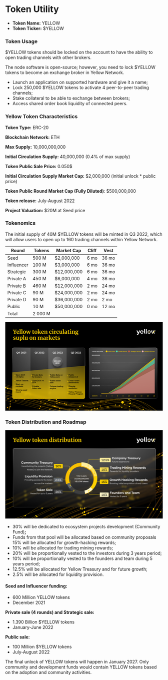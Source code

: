 # Token Utility

* **Token Name:** YELLOW
* **Token Ticker:** $YELLOW

### **Token Usage**[**​**](https://www.yellow.org/docs/litepaper/yellow-token#token-usage)

$YELLOW tokens should be locked on the account to have the ability to open trading channels with other brokers.

The node software is open-source; however, you need to lock $YELLOW tokens to become an exchange broker in Yellow Network.

* Launch an application on supported hardware and give it a name;&#x20;
* Lock 250,000 $YELLOW tokens to activate 4 peer-to-peer trading channels;&#x20;
* Stake collateral to be able to exchange between brokers;&#x20;
* Access shared order book liquidity of connected peers.

### Yellow Token Characteristics

**Token Type:** ERC-20

**Blockchain Network:** ETH

**Max Supply:** 10,000,000,000

**Initial Circulation Supply:** 40,000,000 (0.4% of max supply)

**Token Public Sale Price:** 0.050$

**Initial Circulation Supply Market Cap:** $2,000,000 (initial unlock \* public price)

**Token Public Round Market Cap (Fully Diluted)**: $500,000,000

**Token release:** July-August 2022

**Project Valuation:** $20M at Seed price

### Tokenomics <a href="#_ob23eq6hrwly" id="_ob23eq6hrwly"></a>

The initial supply of 40M $YELLOW tokens will be minted in Q3 2022, which will allow users to open up to 160 trading channels within Yellow Network.

| Round      | Tokens  | Market Cap  | Cliff | Vest  |
| ---------- | ------- | ----------- | ----- | ----- |
| Seed       | 500 M   | $2,000,000  | 6 mo  | 36 mo |
| Influencer | 100 M   | $3,000,000  | 6 mo  | 36 mo |
| Strategic  | 300 M   | $12,000,000 | 6 mo  | 36 mo |
| Private A  | 450 M   | $6,000,000  | 4 mo  | 36 mo |
| Private B  | 460 M   | $12,000,000 | 2 mo  | 24 mo |
| Private C  | 90 M    | $24,000,000 | 2 mo  | 24 mo |
| Private D  | 90 M    | $36,000,000 | 2 mo  | 2 mo  |
| Public     | 10 M    | $50,000,000 | 0 mo  | 12 mo |
| Total      | 2 000 M |             |       |       |

![](<../.gitbook/assets/Group 13627.png>)

### **Token Distribution and Roadmap**

![](<../.gitbook/assets/Group 13630.png>)

* 30% will be dedicated to ecosystem projects development (Community Fund)**;**
* Funds from that pool will be allocated based on community proposals 15% will be allocated for growth-hacking rewards;&#x20;
* 10% will be allocated for trading mining rewards;&#x20;
* 20% will be proportionally vested to the investors during 3 years period;&#x20;
* 10% will be proportionally vested to the founders and team during 5 years period;&#x20;
* 12.5% will be allocated for Yellow Treasury and for future growth;&#x20;
* 2.5% will be allocated for liquidity provision.

#### Seed and Influencer funding:

* 600 Million YELLOW tokens
* December 2021

**Private sale (4 rounds) and Strategic sale:**

* 1.390 Billion $YELLOW tokens&#x20;
* January-June 2022

**Public sale:**

* 100 Million $YELLOW tokens
* July-August 2022

The final unlock of YELLOW tokens will happen in January 2027. Only community and development funds would contain YELLOW tokens based on the adoption and community activities.

